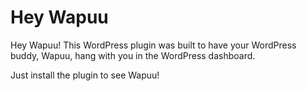 # Hey Wapuu
Hey Wapuu! This WordPress plugin was built to have your WordPress buddy, Wapuu, hang with you in the WordPress dashboard. 

Just install the plugin to see Wapuu! 
